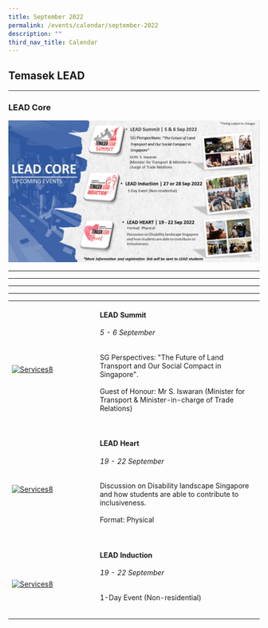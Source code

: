 ```yaml
---
title: September 2022
permalink: /events/calendar/september-2022
description: ""
third_nav_title: Calendar
---
```

<h2>Temasek LEAD</h2>
<hr style="height:1px;border:none;color:#333;background-color:#333;">

<h3>LEAD Core</h3>

![LEAD Core](/images/Events/Temasek%20LEAD/LEAD_Core-v2.jpg)

<table>
	<tr>
		<td style="width:35%"><br>
			<a href="/events/temasek-lead/lead-events">
				<image src="/images/Events/Temasek LEAD/LEAD_Summit.png" style="display:block;margin-left:auto;margin-right:auto;" alt="Services8">     </image>
			</a>
		</td>
		<td style="width:65%"><br>
			<h4 style="margin-top:0%">LEAD Summit</h4>
			<h6 style="margin-top:0%"><i>5 - 6 September</i></h6>
			<p style = "margin-top:0%">SG Perspectives: "The Future of Land Transport and Our Social Compact in Singapore".
				<br>
				<br>
				Guest of Honour: Mr S. Iswaran (Minister for Transport & Minister-in-charge of Trade Relations)</p>
			<br>
		</td>
	</tr>
	<hr>
		<tr>
		<td style="width:35%"><br>
			<a href="/events/temasek-lead/lead-events">
				<image src="/images/Events/Temasek LEAD/LEAD_Heart.png" style="display:block;margin-left:auto;margin-right:auto;" alt="Services8">     </image>
			</a>
		</td>
		<td style="width:65%"><br>
			<h4 style="margin-top:0%">LEAD Heart</h4>
			<h6 style="margin-top:0%"><i>19 - 22 September</i></h6>
			<p style = "margin-top:0%">Discussion on Disability landscape Singapore and how students are able to contribute to inclusiveness.
				<br>
				<br>
				Format: Physical</p>
			<br>
		</td>
	</tr>
	<hr>
	<hr>
		<tr>
		<td style="width:35%"><br>
			<a href="/events/temasek-lead/lead-events">
				<image src="/images/Events/Temasek LEAD/LEAD_Induction.png" style="display:block;margin-left:auto;margin-right:auto;" alt="Services8">     </image>
			</a>
		</td>
		<td style="width:65%"><br>
			<h4 style="margin-top:0%">LEAD Induction</h4>
			<h6 style="margin-top:0%"><i>19 - 22 September</i></h6>
			<p style = "margin-top:0%">1-Day Event (Non-residential)</p>
			<br>
		</td>
	</tr>
	<hr>
</table>